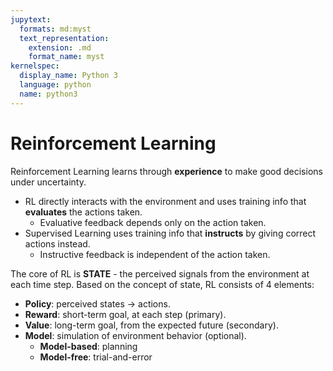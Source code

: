```yaml
---
jupytext:
  formats: md:myst
  text_representation:
    extension: .md
    format_name: myst
kernelspec:
  display_name: Python 3
  language: python
  name: python3
---
```

# Reinforcement Learning
Reinforcement Learning learns through **experience** to make good decisions under uncertainty.
- RL directly interacts with the environment and uses training info that **evaluates** the actions taken.
	- Evaluative feedback depends only on the action taken.
- Supervised Learning uses training info that **instructs** by giving correct actions instead.
	- Instructive feedback is independent of the action taken.

The core of RL is **STATE** - the perceived signals from the environment at each time step. Based on the concept of state, RL consists of 4 elements:
- **Policy**: perceived states -> actions.
- **Reward**: short-term goal, at each step (primary).
- **Value**: long-term goal, from the expected future (secondary).
- **Model**: simulation of environment behavior (optional).
	- **Model-based**: planning
	- **Model-free**: trial-and-error